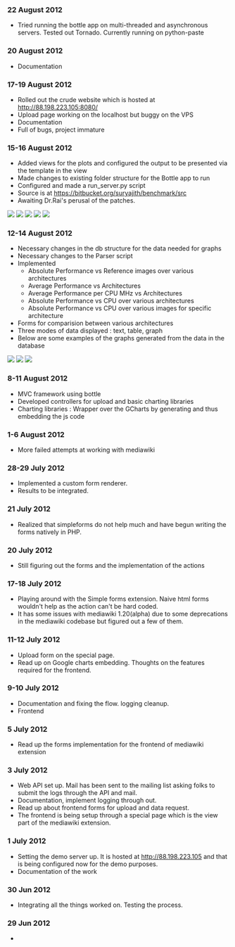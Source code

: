 ### 22 August 2012

-   Tried running the bottle app on multi-threaded and asynchronous
    servers. Tested out Tornado. Currently running on python-paste

### 20 August 2012

-   Documentation

### 17-19 August 2012

-   Rolled out the crude website which is hosted at
    <http://88.198.223.105:8080/>
-   Upload page working on the localhost but buggy on the VPS
-   Documentation
-   Full of bugs, project immature

### 15-16 August 2012

-   Added views for the plots and configured the output to be presented
    via the template in the view
-   Made changes to existing folder structure for the Bottle app to run
-   Configured and made a run_server.py script
-   Source is at <https://bitbucket.org/suryajith/benchmark/src>
-   Awaiting Dr.Rai's perusal of the patches.

![](/wiki/user/img/absavgperfvsimagescomb.png)
![](/wiki/user/img/absavgperfvsimages2.png)
![](/wiki/user/img/absavgperfvsimages1.png)
![](/wiki/user/img/absavgperfvsarchpermhz.png)
![](/wiki/user/img/absavgperfvsarch.png)

### 12-14 August 2012

-   Necessary changes in the db structure for the data needed for graphs
-   Necessary changes to the Parser script
-   Implemented
    -   Absolute Performance vs Reference images over various
        architectures
    -   Average Performance vs Architectures
    -   Average Performance per CPU MHz vs Architectures
    -   Absolute Performance vs CPU over various architectures
    -   Absolute Performance vs CPU over various images for specific
        architecture
-   Forms for comparision between various architectures
-   Three modes of data displayed : text, table, graph
-   Below are some examples of the graphs generated from the data in the
    database

![](/wiki/user/img/Perfvsimages.png)
![](/wiki/user/img/absavgperfpermhz.png)
![](/wiki/user/img/Absavgperf.png)

### 8-11 August 2012

-   MVC framework using bottle
-   Developed controllers for upload and basic charting libraries
-   Charting libraries : Wrapper over the GCharts by generating and thus
    embedding the js code

### 1-6 August 2012

-   More failed attempts at working with mediawiki

### 28-29 July 2012

-   Implemented a custom form renderer.
-   Results to be integrated.

### 21 July 2012

-   Realized that simpleforms do not help much and have begun writing
    the forms natively in PHP.

### 20 July 2012

-   Still figuring out the forms and the implementation of the actions

### 17-18 July 2012

-   Playing around with the Simple forms extension. Naive html forms
    wouldn't help as the action can't be hard coded.
-   It has some issues with mediawiki 1.20(alpha) due to some
    deprecations in the mediawiki codebase but figured out a few of
    them.

### 11-12 July 2012

-   Upload form on the special page.
-   Read up on Google charts embedding. Thoughts on the features
    required for the frontend.

### 9-10 July 2012

-   Documentation and fixing the flow. logging cleanup.
-   Frontend

### 5 July 2012

-   Read up the forms implementation for the frontend of mediawiki
    extension

### 3 July 2012

-   Web API set up. Mail has been sent to the mailing list asking folks
    to submit the logs through the API and mail.
-   Documentation, implement logging through out.
-   Read up about frontend forms for upload and data request.
-   The frontend is being setup through a special page which is the view
    part of the mediawiki extension.

### 1 July 2012

-   Setting the demo server up. It is hosted at <http://88.198.223.105>
    and that is being configured now for the demo purposes.
-   Documentation of the work

### 30 Jun 2012

-   Integrating all the things worked on. Testing the process.

### 29 Jun 2012

-
